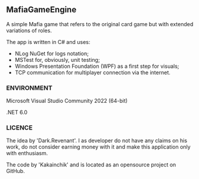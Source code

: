 ## MafiaGameEngine

A simple Mafia game that refers to the original card game but with extended variations of roles.

The app is written in C# and uses:
 - NLog NuGet for logs notation;
 - MSTest for, obviously, unit testing;
 - Windows Presentation Foundation (WPF) as a first step for visuals;
 - TCP communication for multiplayer connection via the internet.

### ENVIRONMENT

Microsoft Visual Studio Community 2022 (64-bit)

.NET 6.0

### LICENCE

The idea by 'Dark.Revenant'. I as developer do not have any claims on his work, do not consider earning money with it and make this application only with enthusiasm.

The code by 'Kakainchik' and is located as an opensource project on GitHub.
